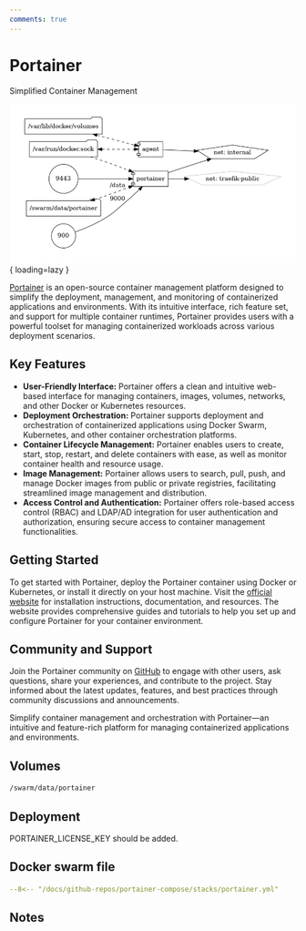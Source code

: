 ```yaml
---
comments: true
---
```


# Portainer

Simplified Container Management

![portainer diagram](../assets/diagrams/portainer.png){ loading=lazy }

[Portainer](https://www.portainer.io/) is an open-source container management platform designed to simplify the deployment, management, and monitoring of containerized applications and environments. With its intuitive interface, rich feature set, and support for multiple container runtimes, Portainer provides users with a powerful toolset for managing containerized workloads across various deployment scenarios.

## Key Features

- **User-Friendly Interface:** Portainer offers a clean and intuitive web-based interface for managing containers, images, volumes, networks, and other Docker or Kubernetes resources.
- **Deployment Orchestration:** Portainer supports deployment and orchestration of containerized applications using Docker Swarm, Kubernetes, and other container orchestration platforms.
- **Container Lifecycle Management:** Portainer enables users to create, start, stop, restart, and delete containers with ease, as well as monitor container health and resource usage.
- **Image Management:** Portainer allows users to search, pull, push, and manage Docker images from public or private registries, facilitating streamlined image management and distribution.
- **Access Control and Authentication:** Portainer offers role-based access control (RBAC) and LDAP/AD integration for user authentication and authorization, ensuring secure access to container management functionalities.

## Getting Started

To get started with Portainer, deploy the Portainer container using Docker or Kubernetes, or install it directly on your host machine. Visit the [official website](https://www.portainer.io/) for installation instructions, documentation, and resources. The website provides comprehensive guides and tutorials to help you set up and configure Portainer for your container environment.

## Community and Support

Join the Portainer community on [GitHub](https://github.com/portainer/portainer) to engage with other users, ask questions, share your experiences, and contribute to the project. Stay informed about the latest updates, features, and best practices through community discussions and announcements.

Simplify container management and orchestration with Portainer—an intuitive and feature-rich platform for managing containerized applications and environments.


## Volumes

```bash
/swarm/data/portainer
```

## Deployment
PORTAINER_LICENSE_KEY should be added.

## Docker swarm file
``` yaml linenums="1" 
--8<-- "/docs/github-repos/portainer-compose/stacks/portainer.yml"
```

## Notes

